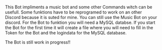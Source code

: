 This Bot impliments a music bot and some other Commands witch can be usefull.
Some funktions have to be reprogramed to work on an other Discord because it is suted for mine.
You can still use the Music Bot on your discord.
For the Bot to funktion you will need a MySQL databse.
If you start the Bot for the first time it will create a file where you will need to fill in the Token for the Bot and the logindata for the MySQL database.

The Bot is still work in progress!!
